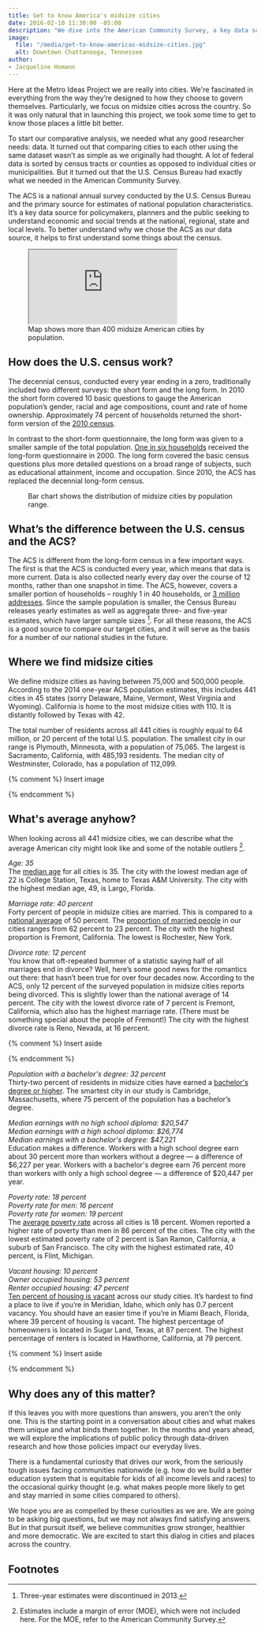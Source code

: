 ```yaml
---
title: Get to know America's midsize cities
date: 2016-02-10 11:30:00 -05:00
description: "We dive into the American Community Survey, a key data source for policymakers, planners and the public seeking to understand economic and social trends."
image:
  file: "/media/get-to-know-americas-midsize-cities.jpg"
  alt: Downtown Chattanooga, Tennessee
author:
- Jacqueline Homann
---
```


Here at the Metro Ideas Project we are really into cities. We're fascinated in everything from the way they’re designed to how they choose to govern themselves. Particularly, we focus on midsize cities across the country. So it was only natural that in launching this project, we took some time to get to know those places a little bit better.

To start our comparative analysis, we needed what any good researcher needs: data. It turned out that comparing cities to each other using the same dataset wasn’t as simple as we originally had thought. A lot of federal data is sorted by census tracts or counties as opposed to individual cities or municipalities. But it turned out that the U.S. Census Bureau had exactly what we needed in the American Community Survey.

The ACS is a national annual survey conducted by the U.S. Census Bureau and the primary source for estimates of national population characteristics. It’s a key data source for policymakers, planners and the public seeking to understand economic and social trends at the national, regional, state and local levels. To better understand why we chose the ACS as our data source, it helps to first understand some things about the census.

<figure>
  <div class="responsive-embed">
    <iframe src="http://graphics.metroideas.org/maps/midsize-us-cities/"></iframe>
  </div>

  <figcaption>
    Map shows more than 400 midsize American cities by population.
  </figcaption>
</figure>

## How does the U.S. census work?

The decennial census, conducted every year ending in a zero, traditionally included two different surveys: the short form and the long form. In 2010 the short form covered 10 basic questions to gauge the American population’s gender, racial and age compositions, count and rate of home ownership. Approximately 74 percent of households returned the short-form version of the [2010 census](http://www.census.gov/2010census/about/).
 
In contrast to the short-form questionnaire, the long form was given to a smaller sample of the total population. [One in six households](https://www.census.gov/content/dam/Census/library/publications/2009/acs/ACSResearch.pdf) received the long-form questionnaire in 2000. The long form covered the basic census questions plus more detailed questions on a broad range of subjects, such as educational attainment, income and occupation. Since 2010, the ACS has replaced the decennial long-form census.

<figure>
  <div id="barchart"></div>
  <figcaption>Bar chart shows the distribution of midsize cities by population range.</figcaption>
</figure>

<script src="https://cdnjs.cloudflare.com/ajax/libs/pym/0.4.5/pym.min.js"></script>
<script>
  var url       = "http://graphics.metroideas.org/charts/barchart-city-population/";
  var barchart  = new pym.Parent("barchart", url, {});
</script>

## What’s the difference between the U.S. census and the ACS?

The ACS is different from the long-form census in a few important ways. The first is that the ACS is conducted every year, which means that data is more current. Data is also collected nearly every day over the course of 12 months, rather than one snapshot in time. The ACS, however, covers a smaller portion of households – roughly 1 in 40 households, or [3 million addresses](https://www.census.gov/programs-surveys/acs/guidance/estimates.html). Since the sample population is smaller, the Census Bureau releases yearly estimates as well as aggregate three- and five-year estimates, which have larger sample sizes [^1]. For all these reasons, the ACS is a good source to compare our target cities, and it will serve as the basis for a number of our national studies in the future.

## Where we find midsize cities

We define midsize cities as having between 75,000 and 500,000 people. According to the 2014 one-year ACS population estimates, this includes 441 cities in 45 states (sorry Delaware, Maine, Vermont, West Virginia and Wyoming). California is home to the most midsize cities with 110. It is distantly followed by Texas with 42. 

The total number of residents across all 441 cities is roughly equal to 64 million, or 20 percent of the total U.S. population. The smallest city in our range is Plymouth, Minnesota, with a population of 75,065. The largest is Sacramento, California, with 485,193 residents. The median city of Westminster, Colorado, has a population of 112,099.

{% comment %}
Insert image

<!-- <figure>
  <img src="{{ "2016-02-10-average-city-population.png" | prepend: site.blog_images }}" alt="Chart showing populations of four midsize cities" class="responsive">

  <figcaption>Chart shows populations of four midsize U.S. cities. | Source: <a href="http://factfinder.census.gov/faces/tableservices/jsf/pages/productview.xhtml?pid=ACS_14_1YR_B01003&prodType=table">2014 American Community Survey 1-Year Estimates</a></figcaption>
</figure> -->
{% endcomment %}

## What's average anyhow?

When looking across all 441 midsize cities, we can describe what the average American city might look like and some of the notable outliers [^2].

_Age: 35_  
The [median age](http://factfinder.census.gov/faces/tableservices/jsf/pages/productview.xhtml?pid=ACS_14_1YR_CP05&prodType=table) for all cities is 35. The city with the lowest median age of 22 is College Station, Texas, home to Texas A&M University. The city with the highest median age, 49, is Largo, Florida.

_Marriage rate: 40 percent_  
Forty percent of people in midsize cities are married. This is compared to a [national average](http://www.pewresearch.org/data-trend/society-and-demographics/marriage/) of 50 percent. The [proportion of married people](http://factfinder.census.gov/faces/tableservices/jsf/pages/productview.xhtml?pid=ACS_14_1YR_S1201&prodType=table) in our cities ranges from 62 percent to 23 percent. The city with the highest proportion is Fremont, California. The lowest is Rochester, New York.

_Divorce rate: 12 percent_  
You know that oft-repeated bummer of a statistic saying half of all marriages end in divorce? Well, here’s some good news for the romantics out there: that hasn’t been true for over four decades now.  According to the ACS, only 12 percent of the surveyed population in midsize cities reports being divorced. This is slightly lower than the national average of 14 percent. The city with the lowest divorce rate of 7 percent is Fremont, California, which also has the highest marriage rate. (There must be something special about the people of  Fremont!) The city with the highest divorce rate is Reno, Nevada, at 16 percent.

{% comment %}
Insert aside

<!-- <p><strong>What's the average commute time to work?</strong></p>

<p>The average travel time to work across all cities is 25 minutes. Compare this to Lubbock, Texas, where it takes an average of 16 minutes to get to work. But in Jersey City, New Jersey, it takes an average of 41 minutes.</p> -->
{% endcomment %}

_Population with a bachelor's degree: 32 percent_  
Thirty-two percent of residents in midsize cities have earned a [bachelor's degree or higher](http://factfinder.census.gov/faces/tableservices/jsf/pages/productview.xhtml?pid=ACS_14_1YR_S1501&prodType=table). The smartest city in our study is Cambridge, Massachusetts, where 75 percent of the population has a bachelor’s degree.

_Median earnings with no high school diploma: $20,547_  
_Median earnings with a high school diploma: $26,774_  
_Median earnings with a bachelor's degree: $47,221_  
Education makes a difference. Workers with a high school degree earn about 30 percent more than workers without a degree — a difference of $6,227 per year. Workers with a bachelor's degree earn 76 percent more than workers with only a high school degree — a difference of $20,447 per year.

_Poverty rate: 18 percent_  
_Poverty rate for men: 16 percent_  
_Poverty rate for women: 19 percent_  
The [average poverty rate](http://factfinder.census.gov/faces/tableservices/jsf/pages/productview.xhtml?pid=ACS_14_1YR_S1701&prodType=table) across all cities is 18 percent. Women reported a higher rate of poverty than men in 86 percent of the cities. The city with the lowest estimated poverty rate of 2 percent is San Ramon, California, a suburb of San Francisco. The city with the highest estimated rate, 40 percent, is Flint, Michigan.

_Vacant housing: 10 percent_  
_Owner occupied housing: 53 percent_  
_Renter occupied housing: 47 percent_  
[Ten percent of housing is vacant](http://factfinder.census.gov/faces/tableservices/jsf/pages/productview.xhtml?pid=ACS_14_1YR_DP04&prodType=table) across our study cities. It’s hardest to find a place to live if you’re in Meridian, Idaho, which only has 0.7 percent vacancy. You should have an easier time if you’re in Miami Beach, Florida, where 39 percent of housing is vacant. The highest percentage of homeowners is located in Sugar Land, Texas, at 87 percent. The highest percentage of renters is located in Hawthorne, California, at 79 percent.

{% comment %}
Insert aside

<!-- <p><strong>Get to know our hometown: Chattanooga, Tennessee</strong></p>

<ul class="list-unstyled">
  <li>Population: 173,000</li>
  <li>Median age: 38</li>
  <li>Marriage rate: 38%</li>
  <li>Divorce rate: 13%</li>
  <li>Percent with a bachelor's degree or higher: 30%</li>
  <li>Commute time: 24 minutes</li>
  <li>Median earnings with no high school diploma: $15,777</li>
  <li>Median earnings with a high school diploma: $21,249</li>
  <li>Median earnings with a B.A.: $41,793</li>
  <li>Poverty rate: 21%</li>
  <li>Poverty rate for men: 19%</li>
</ul> -->
{% endcomment %}

## Why does any of this matter?

If this leaves you with more questions than answers, you aren’t the only one. This is the starting point in a conversation about cities and what makes them unique and what binds them together. In the months and years ahead, we will explore the implications of public policy through data-driven research and how those policies impact our everyday lives. 

There is a fundamental curiosity that drives our work, from the seriously tough issues facing communities nationwide (e.g. how do we build a better education system that is equitable for kids of all income levels and races) to the occasional quirky thought (e.g. what makes people more likely to get and stay married in some cities compared to others). 

We hope you are as compelled by these curiosities as we are. We are going to be asking big questions, but we may not always find satisfying answers. But in that pursuit itself, we believe communities grow stronger, healthier and more democratic. We are excited to start this dialog in cities and places across the country.

## Footnotes

[^1]: Three-year estimates were discontinued in 2013.  
[^2]:  Estimates include a margin of error (MOE), which were not included here. For the MOE, refer to the American Community Survey.


